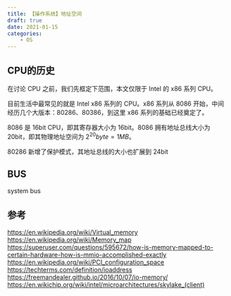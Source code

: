 ```yaml
---
title: 【操作系统】地址空间
draft: true
date: 2021-01-15
categories: 
    - OS
---
```


## CPU的历史

在讨论 CPU 之前，我们先框定下范围，本文仅限于 Intel 的 x86 系列 CPU。

目前生活中最常见的就是 Intel x86 系列的 CPU。x86 系列从 8086 开始，中间经历几个大版本：80286、80386，到这里 x86 系列的基础已经奠定了。

8086 是 16bit CPU，即其寄存器大小为 16bit。8086 拥有地址总线大小为 20bit，即其物理地址空间为 $2^20 byte = 1MB$。

80286 新增了保护模式，其地址总线的大小也扩展到 24bit



## BUS

system bus



## 参考

https://en.wikipedia.org/wiki/Virtual_memory
https://en.wikipedia.org/wiki/Memory_map
https://superuser.com/questions/595672/how-is-memory-mapped-to-certain-hardware-how-is-mmio-accomplished-exactly
https://en.wikipedia.org/wiki/PCI_configuration_space
https://techterms.com/definition/ioaddress
https://freemandealer.github.io/2016/10/07/io-memory/
https://en.wikichip.org/wiki/intel/microarchitectures/skylake_(client)